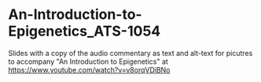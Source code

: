 # An-Introduction-to-Epigenetics_ATS-1054
Slides with a copy of the audio commentary as text and alt-text for picutres to accompany "An Introduction to Epigenetics" at https://www.youtube.com/watch?v=v8orqVDiBNo
